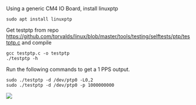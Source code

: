 Using a generic CM4 IO Board, install linuxptp

```
sudo apt install linuxptp
```
Get testptp from repo https://github.com/torvalds/linux/blob/master/tools/testing/selftests/ptp/testptp.c and compile
```
gcc testptp.c -o testptp
./testptp -h
```
Run the following commands to get a 1 PPS output.
```
sudo ./testptp -d /dev/ptp0 -L0,2
sudo ./testptp -d /dev/ptp0 -p 1000000000
```
![](1pps.jpg)

